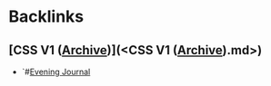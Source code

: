 
# Backlinks
## [CSS V1 ([Archive](<Archive.md>))](<CSS V1 ([Archive](<Archive.md>)).md>)
- `#[Evening Journal](<Evening Journal.md>)

